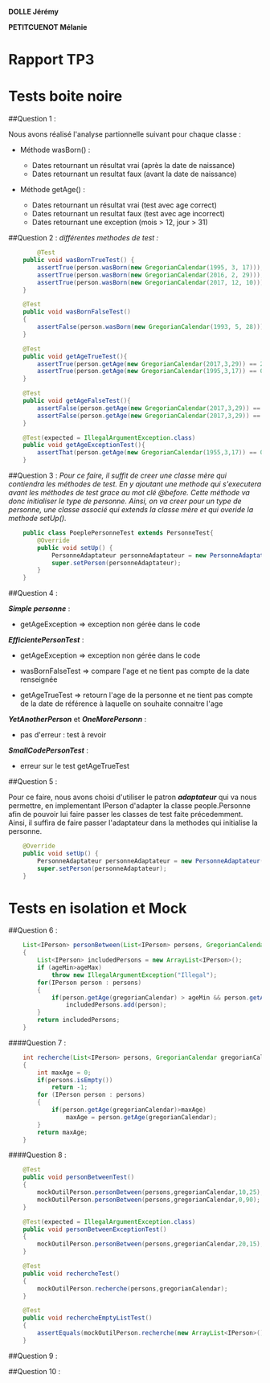 **DOLLE Jérémy**

**PETITCUENOT Mélanie**

# Rapport TP3

# Tests boite noire

##Question 1 :

Nous avons réalisé l'analyse partionnelle suivant pour chaque classe :
- Méthode wasBorn() :
    - Dates retournant un résultat vrai (après la date de naissance)
    - Dates retournant un resultat faux (avant la date de naissance)
    
- Méthode getAge() :
    - Dates retournant un résultat vrai (test avec age correct)
    - Dates retournant un resultat faux (test avec age incorrect)
    - Dates retournant une exception (mois > 12, jour > 31)

##Question 2 :
 _différentes methodes de test :_
```java
        @Test
	public void wasBornTrueTest() {
		assertTrue(person.wasBorn(new GregorianCalendar(1995, 3, 17)));      // Exact Date
		assertTrue(person.wasBorn(new GregorianCalendar(2016, 2, 29)));      // After Date + Bisextil
		assertTrue(person.wasBorn(new GregorianCalendar(2017, 12, 10)));     // GregorianCalendar month +1
	}

	@Test
	public void wasBornFalseTest()
	{
		assertFalse(person.wasBorn(new GregorianCalendar(1993, 5, 28)));     // Before Date
	}

	@Test
	public void getAgeTrueTest(){
		assertTrue(person.getAge(new GregorianCalendar(2017,3,29)) == 22);     //
		assertTrue(person.getAge(new GregorianCalendar(1995,3,17)) == 0);
	}

	@Test
	public void getAgeFalseTest(){
		assertFalse(person.getAge(new GregorianCalendar(2017,3,29)) == 12);
		assertFalse(person.getAge(new GregorianCalendar(2017,3,29)) == 100);
	}

	@Test(expected = IllegalArgumentException.class)
	public void getAgeExceptionTest(){
		assertThat(person.getAge(new GregorianCalendar(1955,3,17)) == 0);
	}
```

##Question 3 :
_Pour ce faire, il suffit de creer une classe mère qui contiendra les méthodes de test.
En y ajoutant une methode qui s'executera avant les méthodes de test grace au mot clé @before. 
Cette méthode va donc initialiser le type de personne. Ainsi, on va creer pour un type de personne,
une classe associé qui extends la classe mère et qui overide la methode setUp()._ 

```java
    public class PoeplePersonneTest extends PersonneTest{
        @Override
        public void setUp() {
            PersonneAdaptateur personneAdaptateur = new PersonneAdaptateur("PETITCUENOT","Melanie",17,3,1995);
            super.setPerson(personneAdaptateur);
        }
    }
```

##Question 4 :

_**Simple personne**_ :

 - getAgeException => exception non gérée dans le code

_**EfficientePersonTest**_ :

 - getAgeException => exception non gérée dans le code

 - wasBornFalseTest => compare l'age et ne tient pas compte de la date renseignée

 - getAgeTrueTest  => retourn l'age de la personne et ne tient pas compte de la date de référence à laquelle on souhaite connaitre l'age

_**YetAnotherPerson**_ et _**OneMorePersonn**_ : 
 - pas d'erreur : test à revoir

_**SmallCodePersonTest**_ :
 - erreur sur le test getAgeTrueTest
 
##Question 5 :

Pour ce faire, nous avons choisi d'utiliser le patron _***adaptateur***_ qui va nous permettre,
en implementant IPerson d'adapter la classe people.Personne afin de pouvoir
lui faire passer les classes de test faite précedemment. Ainsi, il suffira de faire passer l'adaptateur
dans la methodes qui initialise la personne.

```java
    @Override
    public void setUp() {
        PersonneAdaptateur personneAdaptateur = new PersonneAdaptateur("PETITCUENOT","Melanie",17,3,1995);
        super.setPerson(personneAdaptateur);
    }
```

# Tests en isolation et Mock

##Question 6 :

```java
    List<IPerson> personBetween(List<IPerson> persons, GregorianCalendar gregorianCalendar, int ageMin, int ageMax)
    {
        List<IPerson> includedPersons = new ArrayList<IPerson>();
        if (ageMin>ageMax)
            throw new IllegalArgumentException("Illegal");
        for(IPerson person : persons)
        {
            if(person.getAge(gregorianCalendar) > ageMin && person.getAge(gregorianCalendar) < ageMax)
                includedPersons.add(person);
        }
        return includedPersons;
    }
```

####Question 7 :

```java
    int recherche(List<IPerson> persons, GregorianCalendar gregorianCalendar)
    {
        int maxAge = 0;
        if(persons.isEmpty())
            return -1;
        for (IPerson person : persons)
        {
            if(person.getAge(gregorianCalendar)>maxAge)
                maxAge = person.getAge(gregorianCalendar);
        }
        return maxAge;
    }
```

####Question 8 :

```java
    @Test
    public void personBetweenTest()
    {
        mockOutilPerson.personBetween(persons,gregorianCalendar,10,25);
        mockOutilPerson.personBetween(persons,gregorianCalendar,0,90);
    }

    @Test(expected = IllegalArgumentException.class)
    public void personBetweenExceptionTest()
    {
        mockOutilPerson.personBetween(persons,gregorianCalendar,20,15);
    }

    @Test
    public void rechercheTest()
    {
        mockOutilPerson.recherche(persons,gregorianCalendar);
    }

    @Test
    public void rechercheEmptyListTest()
    {
        assertEquals(mockOutilPerson.recherche(new ArrayList<IPerson>(), gregorianCalendar), -1);
    }
```

##Question 9 :


##Question 10 :



